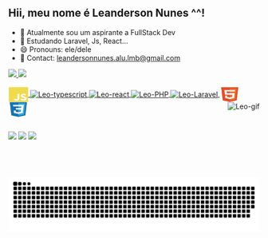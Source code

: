 ## Hii, meu nome é Leanderson Nunes ^^!

- 🔭 Atualmente sou um aspirante a FullStack Dev
- 🌱 Estudando Laravel, Js, React... 
- 😄 Pronouns: ele/dele
- 📩 Contact: leandersonnunes.alu.lmb@gmail.com

<div>
  <a href="https://beacons.ai/Leanderson01">
  <img height="180em" src="https://github-readme-stats.vercel.app/api?username=Leanderson01&show_icons=true&theme=tokyonight&include_all_commits=true&count_private=true"/>
  <img height="180em" src="https://github-readme-stats.vercel.app/api/top-langs/?username=Leanderson01&layout=compact&langs_count=16&theme=tokyonight"/>
</div>
  
<div style="display: inline_block"><br>
  <img align="center" alt="Leo-Js" height="30" width="40" src="https://raw.githubusercontent.com/devicons/devicon/master/icons/javascript/javascript-plain.svg">
  <img align="center" alt="Leo-typescript" height="30" width="40" src="https://cdn.jsdelivr.net/gh/devicons/devicon/icons/typescript/typescript-original.svg" />
  <img align="center" alt="Leo-react" height="30" width="40" src="https://cdn.jsdelivr.net/gh/devicons/devicon/icons/react/react-original.svg" />
  <img align="center" alt="Leo-PHP" height="50" width="55" src="https://cdn.jsdelivr.net/gh/devicons/devicon/icons/php/php-original.svg">
  <img align="center" alt="Leo-Laravel" height="35" width="30" src="https://cdn.jsdelivr.net/gh/devicons/devicon/icons/laravel/laravel-plain.svg">
  <img align="center" alt="Leo-HTML" height="30" width="40" src="https://raw.githubusercontent.com/devicons/devicon/master/icons/html5/html5-original.svg">
  <img align="center" alt="Leo-CSS" height="30" width="40" src="https://raw.githubusercontent.com/devicons/devicon/master/icons/css3/css3-original.svg">
  <img align="right" alt="Leo-gif" height="150" src="https://uploads.spiritfanfiction.com/fanfics/capitulos/202106/imagine-sasori--pertenco-apenas-a-voce-22560438-260620211856.gif">
</div>
  
##
  
<div>
  <a href="https://instagram.com/leanderson_rocha" target="_blank"><img src="https://img.shields.io/badge/-Instagram-%23E4405F?style=for-the-badge&logo=instagram&logoColor=white" target="_blank"></a>
  <a href = "mailto:leandersonnunes.alu.lmb@gmail.com"><img src="https://img.shields.io/badge/Gmail-D14836?style=for-the-badge&logo=gmail&logoColor=white" target="_blank"></a>
  <a href="https://www.linkedin.com/in/leandersonnunes" target="_blank"><img src="https://img.shields.io/badge/-LinkedIn-%230077B5?style=for-the-badge&logo=linkedin&logoColor=white" target="_blank"></a>   
</div>

![Snake animation](https://github.com/Leanderson01/Leanderson01/blob/output/github-contribution-grid-snake.svg)
